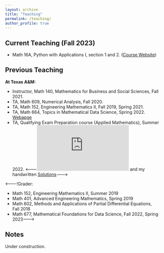 ```yaml
---
layout: archive
title: "Teaching"
permalink: /teaching/
author_profile: true
---
```


## Current Teaching (Fall 2023) ##
* Math 16A, Python with Applications I, section 1 and 2. ([Course Website](PIC16A.md))

## Previous Teaching ##

**At Texas A&M:**
* Instructor, Math 140, Mathematics for Business and Social Sciences, Fall 2021.
* TA, Math 609,  Numerical Analysis, Fall 2020. 
* TA, Math 152, Engineering Mathematics II, Fall 2019, Spring 2021.
* TA, Math 664, Topics in Mathematical Data Science, Spring 2022. [Webapge](S2022_DS664.md)
* TA, Qualifying Exam Preparation course (Applied Mathematics), Summer 2022.
<---![Past Qual Problem Set](https://www.math.tamu.edu/graduate/phd/quals.html) and my handwritten [Solutions](https://github.com/liaochunyang/liaochunyang.github.io/tree/gh-pages/_teaching/Applied_Qual)--->

<---!Grader:
* Math 152, Engineering Mathematics II, Summer 2019
* Math 401, Advanced Engineering Mathematics, Spring 2019
* Math 602, Methods and Applications of Partial Differential Equations, Fall 2018
* Math 677, Mathematical Foundations for Data Science, Fall 2022, Spring 2023--->

## Notes ##

Under construction.
